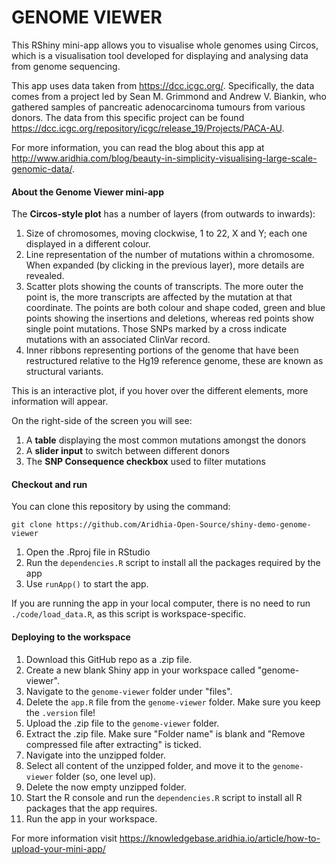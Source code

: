 

# GENOME VIEWER

This RShiny mini-app allows you to visualise whole genomes using Circos, which is a visualisation tool developed for displaying and analysing data from genome sequencing.

This app uses data taken from https://dcc.icgc.org/. Specifically, the data comes from a project led by Sean M. Grimmond and Andrew V. Biankin, who gathered samples of pancreatic adenocarcinoma tumours from various donors. The data from this specific project can be found
https://dcc.icgc.org/repository/icgc/release_19/Projects/PACA-AU.


For more information, you can read the blog about this app at http://www.aridhia.com/blog/beauty-in-simplicity-visualising-large-scale-genomic-data/.

#### About the Genome Viewer mini-app

The **Circos-style plot** has a number of layers (from outwards to inwards):

1. Size of chromosomes, moving clockwise, 1 to 22, X and Y; each one displayed in a different colour.
2. Line representation of the number of mutations within a chromosome. When expanded (by clicking in the previous layer), more details are revealed.
3. Scatter plots showing the counts of transcripts. The more outer the point is, the more transcripts are affected by the mutation at that coordinate. The points are both colour and shape coded, green and blue points showing the insertions and deletions, whereas red points show single point mutations. Those SNPs marked by a cross indicate mutations with an associated ClinVar record.
4. Inner ribbons representing portions of the genome that have been restructured relative to the Hg19 reference genome, these are known as structural variants.

This is an interactive plot, if you hover over the different elements, more information will appear.

On the right-side of the screen you will see:
1. A **table** displaying the most common mutations amongst the donors
2. A **slider input** to switch between different donors
4. The **SNP Consequence checkbox** used to filter mutations

#### Checkout and run

You can clone this repository by using the command:

```
git clone https://github.com/Aridhia-Open-Source/shiny-demo-genome-viewer
```

1. Open the .Rproj file in RStudio 
2. Run the `dependencies.R` script to install all the packages required by the app
3. Use `runApp()` to start the app.

If you are running the app in your local computer, there is no need to run `./code/load_data.R`, as this script is workspace-specific.

#### Deploying to the workspace

1. Download this GitHub repo as a .zip file.
2. Create a new blank Shiny app in your workspace called "genome-viewer".
3. Navigate to the `genome-viewer` folder under "files".
4. Delete the `app.R` file from the `genome-viewer` folder. Make sure you keep the `.version` file!
5. Upload the .zip file to the `genome-viewer` folder.
6. Extract the .zip file. Make sure "Folder name" is blank and "Remove compressed file after extracting" is ticked.
7. Navigate into the unzipped folder.
8. Select all content of the unzipped folder, and move it to the `genome-viewer` folder (so, one level up).
9. Delete the now empty unzipped folder.
10. Start the R console and run the `dependencies.R` script to install all R packages that the app requires.
11. Run the app in your workspace.

For more information visit https://knowledgebase.aridhia.io/article/how-to-upload-your-mini-app/

